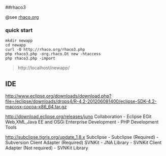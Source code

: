 ##rhaco3

@see [rhaco.org](http://rhaco.org)


### quick start

    mkdir newapp
    cd newapp
    curl -O http://rhaco.org/rhaco3.php
    php rhaco3.php -org.rhaco.Dt new -htaccess
    php rhaco3.php -import


> http://localhost/newapp/


## IDE
http://www.eclipse.org/downloads/download.php?file=/eclipse/downloads/drops4/R-4.2-201206081400/eclipse-SDK-4.2-macosx-cocoa-x86_64.tar.gz

http://download.eclipse.org/releases/juno
 Collaboration - Eclipse EGit
 Web,XML,Java EE and OSGi Enterprise Development - PHP Development Tools
 
http://subclipse.tigris.org/update_1.8.x
 Subclipse - Subclipse (Required)
                - Subversion Client Adapter (Required) 
 SVNKit - JNA Library
            - SVNKit Client Adapter (Not required)
            - SVNKit Library
 